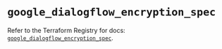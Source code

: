 # `google_dialogflow_encryption_spec`

Refer to the Terraform Registry for docs: [`google_dialogflow_encryption_spec`](https://registry.terraform.io/providers/hashicorp/google/6.50.0/docs/resources/dialogflow_encryption_spec).
